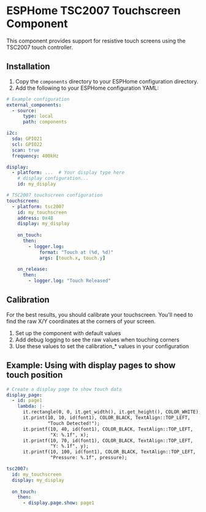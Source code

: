 # ESPHome TSC2007 Touchscreen Component

This component provides support for resistive touch screens using the TSC2007 touch controller.

## Installation

1. Copy the `components` directory to your ESPHome configuration directory.
2. Add the following to your ESPHome configuration YAML:

```yaml
# Example configuration
external_components:
  - source: 
      type: local
      path: components

i2c:
  sda: GPIO21
  scl: GPIO22
  scan: true
  frequency: 400kHz

display:
  - platform: ...  # Your display type here
    # display configuration...
    id: my_display

# TSC2007 touchscreen configuration
touchscreen:
  - platform: tsc2007
    id: my_touchscreen
    address: 0x48
    display: my_display
    
    on_touch:
      then:
        - logger.log:
            format: "Touch at (%d, %d)"
            args: [touch.x, touch.y]
    
    on_release:
      then:
        - logger.log: "Touch Released"
```

## Calibration

For the best results, you should calibrate your touchscreen. You'll need to find the raw X/Y coordinates at the corners of your screen.

1. Set up the component with default values
2. Add debug logging to see the raw values when touching corners
3. Use these values to set the calibration_* values in your configuration

## Example: Using with display pages to show touch position

```yaml
# Create a display page to show touch data
display_page:
  - id: page1
    lambda: |-
      it.rectangle(0, 0, it.get_width(), it.get_height(), COLOR_WHITE);
      it.print(10, 10, id(font1), COLOR_BLACK, TextAlign::TOP_LEFT, 
               "Touch Detected!");
      it.printf(10, 40, id(font1), COLOR_BLACK, TextAlign::TOP_LEFT,
                "X: %.1f", x);
      it.printf(10, 70, id(font1), COLOR_BLACK, TextAlign::TOP_LEFT,
                "Y: %.1f", y);
      it.printf(10, 100, id(font1), COLOR_BLACK, TextAlign::TOP_LEFT,
                "Pressure: %.1f", pressure);

tsc2007:
  id: my_touchscreen
  display: my_display
  
  on_touch:
    then:
      - display.page.show: page1
```